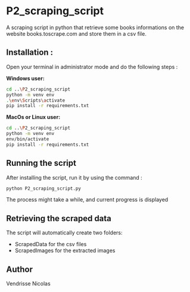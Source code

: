 # P2_scraping_script
A scraping script in python that retrieve some books informations 
on the website books.toscrape.com and store them in a csv file.

## Installation :

Open your terminal in administrator mode and do the following steps :

**Windows user:**
```bash
cd ..\P2_scraping_script
python -m venv env
.\env\Scripts\activate
pip install -r requirements.txt
```

**MacOs or Linux user:**
```bash
cd ..\P2_scraping_script
python -m venv env
env/bin/activate
pip install -r requirements.txt
```

## Running the script
After installing the script, run it by using the command :
```bash
python P2_scraping_script.py
```
The process might take a while, and current progress is displayed

## Retrieving the scraped data
The script will automatically create two folders:
* ScrapedData for the csv files
* ScrapedImages for the extracted images

## Author
Vendrisse Nicolas
